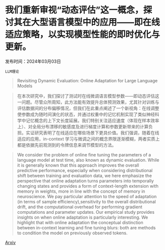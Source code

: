 # 我们重新审视“动态评估”这一概念，探讨其在大型语言模型中的应用——即在线适应策略，以实现模型性能的即时优化与更新。

发布时间：2024年03月03日

`LLM理论`

> Revisiting Dynamic Evaluation: Online Adaptation for Large Language Models

> 在本次研究中，我们探讨了测试时在线微调语言模型参数——即动态评估这一问题。尽管众所周知，此方法能有效提升总体预测效果，尤其针对训练与评估数据间的分布偏移情况，但我们在此重点阐述了一个新视角：在线调整使参数成为随时间演化的状态，并通过权重中的记忆机制实现了类似神经科学中记忆概念的上下文长度延展。我们特别关注适应速度（体现在样本效率上）、对全局分布漂移的敏感度及进行梯度计算和参数更新带来的计算负担。实证研究表明了在线适应在哪些场景下更具价值。我们强调，随着在线适应的应用，in-context 学习与微调之间的概念界限逐渐模糊，两者实质上都是依据先前观测到的令牌信息来调节模型的方法。

> We consider the problem of online fine tuning the parameters of a language model at test time, also known as dynamic evaluation. While it is generally known that this approach improves the overall predictive performance, especially when considering distributional shift between training and evaluation data, we here emphasize the perspective that online adaptation turns parameters into temporally changing states and provides a form of context-length extension with memory in weights, more in line with the concept of memory in neuroscience. We pay particular attention to the speed of adaptation (in terms of sample efficiency),sensitivity to the overall distributional drift, and the computational overhead for performing gradient computations and parameter updates. Our empirical study provides insights on when online adaptation is particularly interesting. We highlight that with online adaptation the conceptual distinction between in-context learning and fine tuning blurs: both are methods to condition the model on previously observed tokens.

[Arxiv](https://arxiv.org/abs/2403.01518)